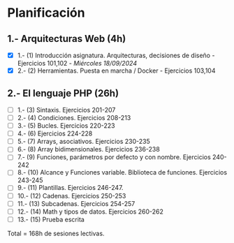 # Planificación

## 1.- Arquitecturas Web (4h)

- [X] 1.- (1) Introducción asignatura. Arquitecturas, decisiones de diseño - Ejercicios 101,102 - *Miércoles 18/09/2024*
- [X] 2.- (2) Herramientas. Puesta en marcha / Docker - Ejercicios 103,104

## 2.- El lenguaje PHP (26h)

- [ ] 1.- (3) Sintaxis. Ejercicios 201-207
- [ ] 2.- (4) Condiciones. Ejercicios 208-213
- [ ] 3.- (5) Bucles. Ejercicios 220-223
- [ ] 4.- (6) Ejercicios 224-228
- [ ] 5.- (7) Arrays, asociativos. Ejercicios 230-235
- [ ] 6.- (8) Array bidimensionales. Ejercicios 236-238
- [ ] 7.- (9) Funciones, parámetros por defecto y con nombre. Ejercicios 240-242
- [ ] 8.- (10) Alcance y Funciones variable. Biblioteca de funciones. Ejercicios 243-245
- [ ] 9.- (11) Plantillas. Ejercicios 246-247.
- [ ] 10.- (12) Cadenas. Ejercicios 250-253
- [ ] 11.- (13) Subcadenas. Ejercicios 254-257
- [ ] 12.- (14) Math y tipos de datos. Ejercicios 260-262
- [ ] 13.- (15) Prueba escrita

<!--
## 3.- PHP Orientado a Objetos (18h)

- [ ] 1.- (16) Clases y objetos. Constructor. Ejercicios 300-303
- [ ] 2.- (17) Clases estáticas. Herencia. Ejercicios 304-307
- [ ] 3.- (18) Herencia. Clases abstractas. Ejercicios 308-311
- [ ] 4.- (19) Interfaces. Ejercicios 312-314
- [ ] 5.- (20) Proyecto Videoclub I. Ejercicios 320-323
- [ ] 6.- (21) Proyecto Videoclub I. Ejercicios 324-328
- [ ] 7.- (22) Métodos encadenados. Namespaces. Ejercicios 330-332
- [ ] 8.- (23) Excepciones. Ejercicios 333-334
- [ ] 9.- (24) Proyecto Videoclub II. Ejercicios 335-337

## 4.- Programación Web (12h)

- [ ] 1.- (25) Formularios. Ejercicios 401-403
- [ ] 2.- (26) Upload. Cookies. Ejercicios 404-406
- [ ] 3.- (27) Cookies. Sesión. Ejercicios 407-409
- [ ] 4.- (28) Gestión de usuarios. Ejercicios 410-415
- [ ] 5.- (29) Proyecto Videoclub III. Ejercicios 420-423
- [ ] 6.- (30) Proyecto Videoclub III. Ejercicios 424-426

## 5.- Herramientas Web (16h)

- [ ] 1.- (31) Composer. Introducción Monolog. Ejercicio 501
- [ ] 2.- (32) Manejadores. Uso de logs con *Monolog*. Ejercicios 502 - 503
- [ ] 3.- (33) Proyecto Videoclub IV. Ejercicios 511 - 515
- [ ] 4.- (34) Documentación con *phpDocumentor* . Ejercicios 521 - 522.
- [ ] 5.- (35) Webscrapping. Ejercicios 531 - 533.
- [ ] 6.- (36) Pruebas con *PhpUnit*. Ejercicios 541 - 545.
- [ ] 7.- (37) Proyecto Videoclub V. Ejercicios 551 - 554.
- [ ] 8.- (38) Prueba escrita

## 6.- Acceso a Datos (24h)

- [ ] 1.- (39) SQL. Ejercicios 601 - 
- [ ] 2.- (40) PDO. Ejercicios -
- [ ] 3.- (41) . Ejercicios -
- [ ] 4.- (42) . Ejercicios -
- [ ] 5.- (43) CSV. Ejercicios -
- [ ] 6.- (44) PDF. Ejercicios -
- [ ] 7.- (45) Eloquent. Ejercicios -
- [ ] 8.- (46) Migraciones. . Ejercicios -
- [ ] 9.- (47) . Ejercicios -
- [ ] 10.- (48) ORM. Ejercicios -
- [ ] 11.- (49) . Ejercicios -
- [ ] 12.- (50) . Ejercicios - 

## 7.- Frameworks PHP (32h)

- [ ] 1.- (51) Introducción a Laravel -
- [ ] 2.- (52) Rutas
- [ ] 3.- (53) Plantillas
- [ ] 4.- (54) Controladores
- [ ] 5.- (55) Migraciones & Eloquent - 
- [ ] 6.- (56) 
- [ ] 7.- (57) 
- [ ] 8.- (58) 
- [ ] 9.- (59) 
- [ ] 10.- (60) 
- [ ] 11.- (61) 
- [ ] 12.- (62) 
- [ ] 13.- (63) Ejercicio 801 -
- [ ] 14.- (64) 
- [ ] 15.- (65) 
- [ ] 16.- (66) 

## 8.- Servicios REST (22h)

- [ ] 1.- (67) 
- [ ] 2.- (68) 
- [ ] 3.- (69) 
- [ ] 4.- (70) 
- [ ] 5.- (71) 
- [ ] 6.- (72) 
- [ ] 7.- (73) 
- [ ] 8.- (74) 
- [ ] 9.- (75) 
- [ ] 10.- (76) 
- [ ] 11.- (77) Prueba práctica final 

-->

Total = 168h de sesiones lectivas.
